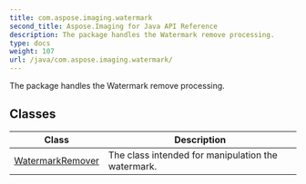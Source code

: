 ```yaml
---
title: com.aspose.imaging.watermark
second_title: Aspose.Imaging for Java API Reference
description: The package handles the Watermark remove processing.
type: docs
weight: 107
url: /java/com.aspose.imaging.watermark/
---
```


The package handles the Watermark remove processing.


## Classes

| Class | Description |
| --- | --- |
| [WatermarkRemover](../com.aspose.imaging.watermark/watermarkremover) | The class intended for manipulation the watermark. |
